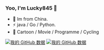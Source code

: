 ### Yoo, I'm Lucky845 👋

- 🍻 Im from China.
- ⚡ java / Go / Python.
- 🏃 Cartoon / Movie / Programme / Cycling

[![我的 GitHub 数据](https://github-readme-stats.vercel.app/api?username=lucky845&hide_title=true)](https://github.com/lucky845)
[![我的 GitHub 数据](https://github-readme-stats.vercel.app/api/top-langs/?username=lucky845&hide_title=true&layout=compact)](https://github.com/lucky845)
